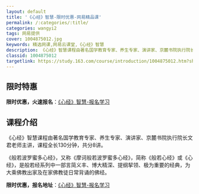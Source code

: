 ```yaml
---
layout: default
title: '《心经》智慧-限时优惠-网易精品课'
permalink: /:categories/:title/
categories: wangyi2
tags: 网易提供
cover: 1004875012.jpg
keywords: 精选网课,网易云课堂,《心经》智慧
description: 《心经》智慧课程由著名国学教育专家、养生专家、演讲家、京麓书院执行院长文君老师主讲，课程全长130分钟，共分8讲。《般若
classid: 1004875012
targetlink: https://study.163.com/course/introduction/1004875012.htm?share=1&shareId=1025206652&utm_campaign=share&utm_medium=iphoneShare&utm_source=&utm_u=1025206652
---
```


## 限时特惠

**限时优惠，火速报名**：[《心经》智慧-报名学习](https://study.163.com/course/introduction/1004875012.htm?share=1&shareId=1025206652&utm_campaign=share&utm_medium=iphoneShare&utm_source=&utm_u=1025206652)

## 课程介绍

《心经》智慧课程由著名国学教育专家、养生专家、演讲家、京麓书院执行院长文君老师主讲，课程全长130分钟，共分8讲。



《般若波罗蜜多心经》，又称《摩诃般若波罗蜜多心经》，简称《般若心经》或《心经》，是般若经系列中一部言简义丰、博大精深、提纲挈领、极为重要的经典，为大乘佛教出家及在家佛教徒日常背诵的佛经。

**限时优惠，报名地址**：[《心经》智慧-报名学习](https://study.163.com/course/introduction/1004875012.htm?share=1&shareId=1025206652&utm_campaign=share&utm_medium=iphoneShare&utm_source=&utm_u=1025206652)

